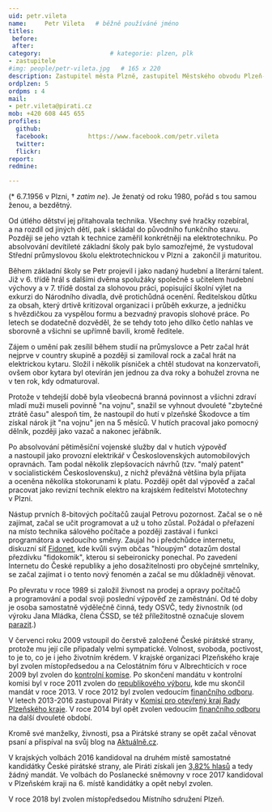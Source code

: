 ```yaml
---
uid: petr.vileta
name:     Petr Vileta  	# běžně používáné jméno
titles:
 before: 
 after: 
category:                 	# kategorie: plzen, plk
- zastupitele
#img: people/petr-vileta.jpg   # 165 x 220
description: Zastupitel města Plzně, zastupitel Městského obvodu Plzeň-2, člen finančních výborů obou zastupitelstev            	# kratký popis, max 160 znaků
ordplzen: 5
ordpms : 4
mail:
- petr.vileta@pirati.cz
mob: +420 608 445 655
profiles:
  github:                 
  facebook: 		  https://www.facebook.com/petr.vileta
  twitter: 		  
  flickr:     		  
report: 
redmine: 

---
```

(* 6.7.1956 v Plzni, † *zatím ne*). Je ženatý od roku 1980, pořád s tou samou ženou, a bezdětný.

Od útlého dětství jej přitahovala technika. Všechny své hračky rozebíral, a&nbsp;na rozdíl od jiných dětí, pak i&nbsp;skládal
do původního funkčního stavu. Později se jeho vztah k&nbsp;technice zaměřil konkrétněji na elektrotechniku. Po absolvování 
devítileté základní školy pak bylo samozřejmé, že vystudoval Střední průmyslovou školu elektrotechnickou v&nbsp;Plzni a&nbsp;
zakončil ji maturitou.

Během základní školy se Petr projevil i jako nadaný hudební a literární talent. Již v&nbsp;6.&nbsp;třídě hrál s&nbsp;dalšími 
dvěma spolužáky společně s&nbsp;učitelem hudební výchovy a&nbsp;v&nbsp;7.&nbsp;třídě dostal za slohovou práci, popisující 
školní výlet na exkurzi do Národního divadla, dvě protichůdná ocenění. Ředitelskou důtku za obsah, který drtivě kritizoval 
organizaci i&nbsp;průběh exkurze, a&nbsp;jedničku s&nbsp;hvězdičkou za vyspělou formu a&nbsp;bezvadný pravopis slohové práce. 
Po letech se dodatečně dozvěděl, že se tehdy toto jeho dílko četlo nahlas ve sborovně a&nbsp;všichni se upřímně bavili, 
kromě ředitele.

Zájem o&nbsp;umění pak zesílil během studií na průmyslovce a&nbsp;Petr začal hrát nejprve v&nbsp;country skupině 
a&nbsp;později si zamiloval rock a&nbsp;začal hrát na elektrickou kytaru. Složil i&nbsp;několik písniček a&nbsp;chtěl 
studovat na konzervatoři, ovšem obor kytara byl otevírán jen jednou za dva roky a&nbsp;bohužel zrovna ne v&nbsp;ten rok, kdy 
odmaturoval.

Protože v tehdejší době byla všeobecná branná povinnost a&nbsp;všichni zdraví mladí muži museli povinně "na vojnu", snažil 
se vyhnout dvouleté "zbytečné ztrátě času" alespoň tím, že nastoupil do hutí v&nbsp;plzeňské Škodovce a&nbsp;tím získal nárok 
jít "na vojnu" jen na 5&nbsp;měsíců. V&nbsp;hutích pracoval jako pomocný dělník, později jako vazač a&nbsp;nakonec jeřábník.

Po absolvování pětiměsíční vojenské služby dal v&nbsp;hutích výpověď a&nbsp;nastoupil jako provozní elektrikář 
v&nbsp;Československých automobilových opravnách. Tam podal několik zlepšovacích návrhů (tzv. "malý patent" 
v&nbsp;socialistickém Československu), z&nbsp;nichž převážná většina byla přijata a&nbsp;oceněna několika stokorunami 
k&nbsp;platu. Později opět dal výpověď a&nbsp;začal pracovat jako revizní technik elektro na krajském ředitelství Mototechny 
v&nbsp;Plzni.

Nástup prvních <nobr>8-bitových</nobr> počítačů zaujal Petrovu pozornost. Začal se o&nbsp;ně zajímat, začal se učit 
programovat a&nbsp;už u&nbsp;toho zůstal. Požádal o&nbsp;přeřazení na místo technika sálového počítače a&nbsp;později 
zastával i&nbsp;funkci programátora a&nbsp;vedoucího směny. Zaujal ho i&nbsp;předchůdce internetu, diskuzní síť 
[Fidonet](http://cs.wikipedia.org/wiki/Fidonet), kde kvůli svým občas "hloupým" dotazům dostal přezdívku "fidokomik", kterou 
si sebeironicky ponechal. Po zavedení Internetu do České republiky a&nbsp;jeho dosažitelnosti pro obyčejné smrtelníky, se 
začal zajímat i&nbsp;o&nbsp;tento nový fenomén a&nbsp;začal se mu důkladněji věnovat.

Po převratu v&nbsp;roce 1989 si založil živnost na prodej a&nbsp;opravy počítačů a&nbsp;programování a&nbsp;podal svoji 
poslední výpověď ze zaměstnání. Od té doby je osoba samostatně výdělečně činná, tedy OSVČ, tedy živnostník (od výroku Jana 
Mládka, člena ČSSD, se též příležitostně označuje slovem [parazit](http://zpravy.idnes.cz/cssd-predstavila-sve-danove-plany-po-volbach-f3z-/domaci.aspx?c=A130316_130536_domaci_kop).)

V červenci roku 2009 vstoupil do čerstvě založené České pirátské strany, protože mu její cíle připadaly velmi sympatické. 
Volnost, svoboda, poctivost, to je to, co je i&nbsp;jeho životním krédem. V krajské organizaci Plzeňského kraje byl zvolen 
místopředsedou a&nbsp;na Celostátním fóru v Albrechticích v roce 2009 byl zvolen do [kontrolní komise](https://wiki.pirati.cz/kk/start). 
Po skončení mandátu v&nbsp;kontrolní komisi byl v&nbsp;roce 2011 zvolen do [republikového výboru](https://wiki.pirati.cz/rv/start), 
kde mu skončil mandát v&nbsp;roce 2013. V&nbsp;roce 2012 byl zvolen vedoucím [finančního odboru](https://wiki.pirati.cz/fo/start). V&nbsp;letech 2013-2016 
zastupoval Piráty v&nbsp;[Komisi pro otevřený kraj Rady Plzeňského kraje](http://www.plzensky-kraj.cz/cs/kategorie/komise-pro-otevreny-kraj-rpk?sekce=all). 
V&nbsp;roce 2014 byl opět zvolen vedoucím [finančního odboru](https://wiki.pirati.cz/fo/start) na další dvouleté období. 

Kromě své manželky, živnosti, psa a&nbsp;Pirátské strany se opět začal věnovat psaní a&nbsp;přispíval na svůj blog na [Aktuálně.cz](http://blog.aktualne.centrum.cz/blogy/petr-vileta.php).

V&nbsp;krajských volbách 2016 kandidoval na druhém místě samostatné kandidátky České pirátské strany, ale Piráti získali 
jen [3,82% hlasů](http://volby.cz/pls/kz2016/kz311?xjazyk=CZ&xdatum=20161007&xkraj=3) a&nbsp;tedy žádný mandát. Ve volbách do 
Poslanecké sněmovny v&nbsp;roce 2017 kandidoval v&nbsp;Plzeňském kraji na 6.&nbsp;místě kandidátky a&nbsp;opět nebyl zvolen.

V&nbsp;roce 2018 byl zvolen místopředsedou Místního sdružení Plzeň.
